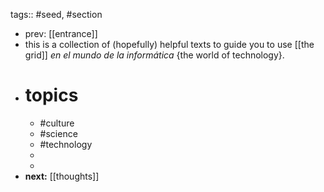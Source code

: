 tags:: #seed, #section

- prev: [[entrance]]
- this is a collection of (hopefully) helpful texts to guide you to use [[the grid]] *en el mundo de la informática* {the world of technology}.
- # topics
	- #culture
	- #science
	- #technology
	-
	-
- **next:** [[thoughts]]